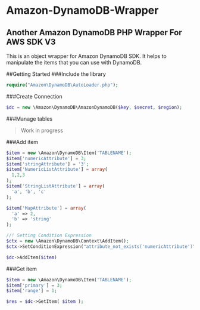 # Amazon-DynamoDB-Wrapper
## Another Amazon DynamoDB PHP Wrapper For AWS SDK V3


This is an object wrapper for Amazon DynamoDB SDK. It helps to manipulate the items that you can use with DynamoDB.

##Getting Started
###Include the library

```php
require("Amazon\DynamoDB\AutoLoader.php");
```

###Create Connection
```php
$dc = new \Amazon\DynamoDB\AmazonDynamoDB($key, $secret, $region);
```

###Manage tables
>Work in progress

###Add item
```php
$item = new \Amazon\DynamoDB\Item('TABLENAME');
$item['numericAttribute'] = 3;
$item['stringAttribute'] = '3';
$item['NumericListAttribute'] = array(
  1,2,3
);
$item['StringListAttribute'] = array(
  'a', 'b', 'c'
);

$item['MapAttribute'] = array(
  'a' => 2,
  'b' => 'string'
);

//! Setting Condition Expression
$ctx = new \Amazon\DynamoDB\Context\AddItem();
$ctx->SetConditionExpression("attribute_not_exists('numericAttribute')");

$dc->AddItem($item)
```

###Get item
```php
$item = new \Amazon\DynamoDB\Item('TABLENAME');
$item['primary'] = 3;
$item['range'] = 1;

$res = $dc->GetItem( $item );

```
